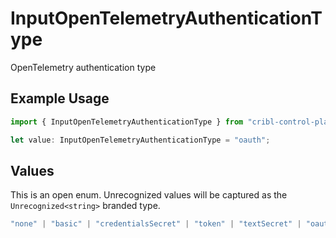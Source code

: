 # InputOpenTelemetryAuthenticationType

OpenTelemetry authentication type

## Example Usage

```typescript
import { InputOpenTelemetryAuthenticationType } from "cribl-control-plane/models";

let value: InputOpenTelemetryAuthenticationType = "oauth";
```

## Values

This is an open enum. Unrecognized values will be captured as the `Unrecognized<string>` branded type.

```typescript
"none" | "basic" | "credentialsSecret" | "token" | "textSecret" | "oauth" | Unrecognized<string>
```